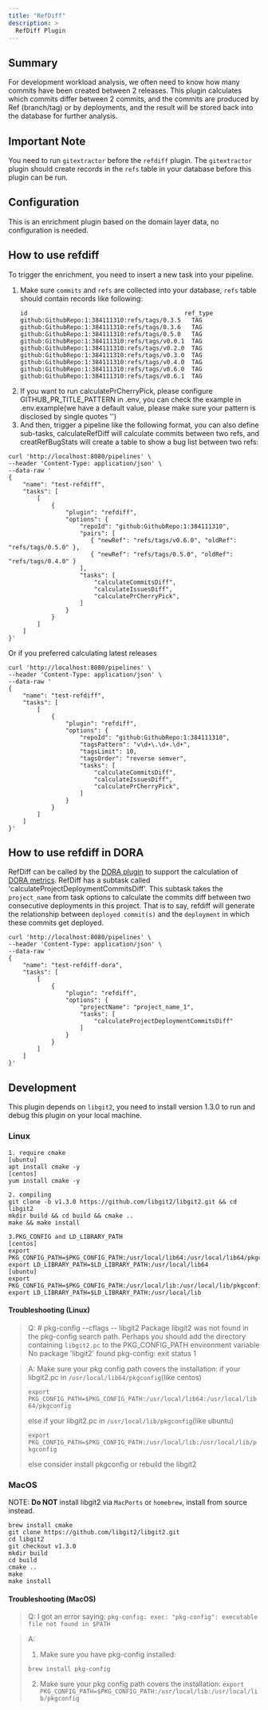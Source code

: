 ```yaml
---
title: "RefDiff"
description: >
  RefDiff Plugin
---
```


## Summary

For development workload analysis, we often need to know how many commits have been created between 2 releases. This plugin calculates which commits differ between 2 commits, and the commits are produced by Ref (branch/tag) or by deployments, and the result will be stored back into the database for further analysis.

## Important Note

You need to run `gitextractor` before the `refdiff` plugin. The `gitextractor` plugin should create records in the `refs` table in your database before this plugin can be run.

## Configuration

This is an enrichment plugin based on the domain layer data, no configuration is needed.

## How to use refdiff

To trigger the enrichment, you need to insert a new task into your pipeline.

1. Make sure `commits` and `refs` are collected into your database, `refs` table should contain records like following:
   ```
   id                                            ref_type
   github:GithubRepo:1:384111310:refs/tags/0.3.5   TAG
   github:GithubRepo:1:384111310:refs/tags/0.3.6   TAG
   github:GithubRepo:1:384111310:refs/tags/0.5.0   TAG
   github:GithubRepo:1:384111310:refs/tags/v0.0.1  TAG
   github:GithubRepo:1:384111310:refs/tags/v0.2.0  TAG
   github:GithubRepo:1:384111310:refs/tags/v0.3.0  TAG
   github:GithubRepo:1:384111310:refs/tags/v0.4.0  TAG
   github:GithubRepo:1:384111310:refs/tags/v0.6.0  TAG
   github:GithubRepo:1:384111310:refs/tags/v0.6.1  TAG
   ```
2. If you want to run calculatePrCherryPick, please configure GITHUB_PR_TITLE_PATTERN in .env, you can check the example in .env.example(we have a default value, please make sure your pattern is disclosed by single quotes '')
3. And then, trigger a pipeline like the following format, you can also define sub-tasks, calculateRefDiff will calculate commits between two refs, and creatRefBugStats will create a table to show a bug list between two refs:

```shell
curl 'http://localhost:8080/pipelines' \
--header 'Content-Type: application/json' \
--data-raw '
{
    "name": "test-refdiff",
    "tasks": [
        [
            {
                "plugin": "refdiff",
                "options": {
                    "repoId": "github:GithubRepo:1:384111310",
                    "pairs": [
                       { "newRef": "refs/tags/v0.6.0", "oldRef": "refs/tags/0.5.0" },
                       { "newRef": "refs/tags/0.5.0", "oldRef": "refs/tags/0.4.0" }
                    ],
                    "tasks": [
                        "calculateCommitsDiff",
                        "calculateIssuesDiff",
                        "calculatePrCherryPick",
                    ]
                }
            }
        ]
    ]
}'
```

Or if you preferred calculating latest releases

```shell
curl 'http://localhost:8080/pipelines' \
--header 'Content-Type: application/json' \
--data-raw '
{
    "name": "test-refdiff",
    "tasks": [
        [
            {
                "plugin": "refdiff",
                "options": {
                    "repoId": "github:GithubRepo:1:384111310",
                    "tagsPattern": "v\d+\.\d+.\d+",
                    "tagsLimit": 10,
                    "tagsOrder": "reverse semver",
                    "tasks": [
                        "calculateCommitsDiff",
                        "calculateIssuesDiff",
                        "calculatePrCherryPick",
                    ]
                }
            }
        ]
    ]
}'
```

## How to use refdiff in DORA

RefDiff can be called by the [DORA plugin](https://github.com/apache/incubator-devlake/tree/main/plugins/dora) to support the calculation of [DORA metrics](https://devlake.apache.org/docs/UserManuals/DORA). RefDiff has a subtask called 'calculateProjectDeploymentCommitsDiff'. This subtask takes the `project_name` from task options to calculate the commits diff between two consecutive deployments in this project. That is to say, refdiff will generate the relationship between `deployed commit(s)` and the `deployment` in which these commits get deployed.

```shell
curl 'http://localhost:8080/pipelines' \
--header 'Content-Type: application/json' \
--data-raw '
{
    "name": "test-refdiff-dora",
    "tasks": [
        [
            {
                "plugin": "refdiff",
                "options": {
                    "projectName": "project_name_1",
                    "tasks": [
                        "calculateProjectDeploymentCommitsDiff"
                    ]
                }
            }
        ]
    ]
}'
```

## Development

This plugin depends on `libgit2`, you need to install version 1.3.0 to run and debug this plugin on your local
machine.

### Linux

```
1. require cmake
[ubuntu]
apt install cmake -y
[centos]
yum install cmake -y

2. compiling
git clone -b v1.3.0 https://github.com/libgit2/libgit2.git && cd libgit2
mkdir build && cd build && cmake ..
make && make install

3.PKG_CONFIG and LD_LIBRARY_PATH
[centos]
export PKG_CONFIG_PATH=$PKG_CONFIG_PATH:/usr/local/lib64:/usr/local/lib64/pkgconfig
export LD_LIBRARY_PATH=$LD_LIBRARY_PATH:/usr/local/lib64
[ubuntu]
export PKG_CONFIG_PATH=$PKG_CONFIG_PATH:/usr/local/lib:/usr/local/lib/pkgconfig
export LD_LIBRARY_PATH=$LD_LIBRARY_PATH:/usr/local/lib
```

#### Troubleshooting (Linux)

> Q: # pkg-config --cflags -- libgit2 Package libgit2 was not found in the pkg-config search path.
> Perhaps you should add the directory containing `libgit2.pc` to the PKG_CONFIG_PATH environment variable
> No package 'libgit2' found pkg-config: exit status 1

> A:
> Make sure your pkg config path covers the installation:
> if your libgit2.pc in `/usr/local/lib64/pkgconfig`(like centos)
>
> `export PKG_CONFIG_PATH=$PKG_CONFIG_PATH:/usr/local/lib64:/usr/local/lib64/pkgconfig`
>
> else if your libgit2.pc in `/usr/local/lib/pkgconfig`(like ubuntu)
>
> `export PKG_CONFIG_PATH=$PKG_CONFIG_PATH:/usr/local/lib:/usr/local/lib/pkgconfig`
>
> else consider install pkgconfig or rebuild the libgit2

### MacOS

NOTE: **Do NOT** install libgit2 via `MacPorts` or `homebrew`, install from source instead.

```
brew install cmake
git clone https://github.com/libgit2/libgit2.git
cd libgit2
git checkout v1.3.0
mkdir build
cd build
cmake ..
make
make install
```

#### Troubleshooting (MacOS)

> Q: I got an error saying: `pkg-config: exec: "pkg-config": executable file not found in $PATH`

> A:
>
> 1. Make sure you have pkg-config installed:
>
> `brew install pkg-config`
>
> 2. Make sure your pkg config path covers the installation:
>    `export PKG_CONFIG_PATH=$PKG_CONFIG_PATH:/usr/local/lib:/usr/local/lib/pkgconfig`

<br/><br/><br/>

